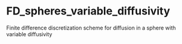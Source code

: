 # FD_spheres_variable_diffusivity
Finite difference discretization scheme for diffusion in a sphere with variable diffusivity
